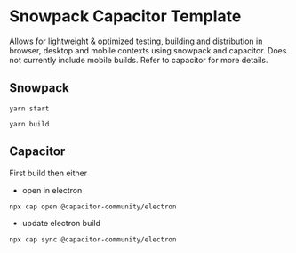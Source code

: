 # Snowpack Capacitor Template

Allows for lightweight & optimized testing, building and distribution in browser, desktop and mobile contexts using snowpack and capacitor. Does not currently include mobile builds. Refer to capacitor for more details.

## Snowpack

`yarn start`

`yarn build`

## Capacitor

First build then either

- open in electron

`npx cap open @capacitor-community/electron`

- update electron build 

`npx cap sync @capacitor-community/electron`